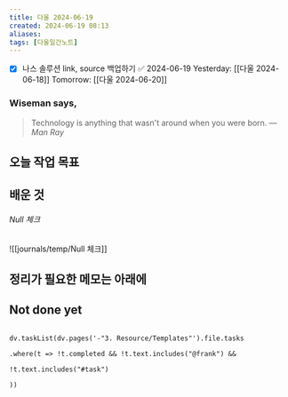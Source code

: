 ```yaml
---
title: 다울 2024-06-19
created: 2024-06-19 08:13
aliases: 
tags: [다울일간노트]
---
```

- [x] 나스 솔루션 link, source 백업하기 ✅ 2024-06-19
Yesterday: [[다울 2024-06-18]]
Tomorrow: [[다울 2024-06-20]]

### Wiseman says,
> Technology is anything that wasn't around when you were born.
> — <cite>Man Ray</cite>


## 오늘 작업 목표

## 배운 것
###### Null 체크
![[journals/temp/Null 체크]]






## 정리가 필요한 메모는 아래에

## Not done yet

```dataviewjs

dv.taskList(dv.pages('-"3. Resource/Templates"').file.tasks

.where(t => !t.completed && !t.text.includes("@frank") &&

!t.text.includes("#task")

))

```
